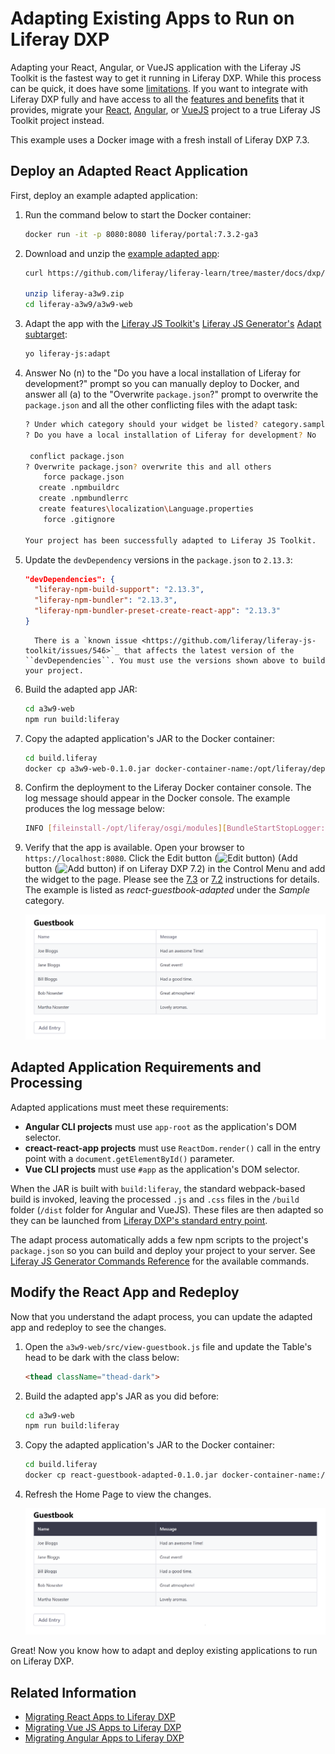 # Adapting Existing Apps to Run on Liferay DXP

Adapting your React, Angular, or VueJS application with the Liferay JS Toolkit is the fastest way to get it running in Liferay DXP. While this process can be quick, it does have some [limitations](../liferay-js-generator.md#adapt-existing-applications). If you want to integrate with Liferay DXP fully and have access to all the [features and benefits](TODO:creating-and-bundling-javascript-widgets-with-javascript-tooling) that it provides, migrate your [React](../../../../developing-a-single-page-application/using-react.md), [Angular](../../../../developing-a-single-page-application/using-angular.md), or [VueJS](../../../../developing-a-single-page-application/using-vuejs.md) project to a true Liferay JS Toolkit project instead.

This example uses a Docker image with a fresh install of Liferay DXP 7.3.

## Deploy an Adapted React Application

First, deploy an example adapted application:

1. Run the command below to start the Docker container:

    ```bash
    docker run -it -p 8080:8080 liferay/portal:7.3.2-ga3
    ```

1. Download and unzip the [example adapted app](https://github.com/liferay/liferay-learn/tree/master/docs/dxp/7.x/en/developing-applications/tooling/other-tools/liferay-js-generator/developer-guide/adapting-apps-for-liferay/liferay-a3w9.zip):
		
    ```bash
    curl https://github.com/liferay/liferay-learn/tree/master/docs/dxp/7.x/en/developing-applications/tooling/other-tools/liferay-js-generator/developer-guide/adapting-apps-for-liferay/liferay-a3w9.zip

    unzip liferay-a3w9.zip
    cd liferay-a3w9/a3w9-web
    ```

1. Adapt the app with the [Liferay JS Toolkit's](https://github.com/liferay/liferay-js-toolkit) [Liferay JS Generator's](./installing-the-liferay-js-generator.md) [Adapt subtarget](../installing-the-liferay-js-generator.md#generator-and-sub-generator-commands):

    ```bash
    yo liferay-js:adapt
    ```

1. Answer No (n) to the "Do you have a local installation of Liferay for development?" prompt so you can manually deploy to Docker, and answer all (a) to the "Overwrite `package.json`?" prompt to overwrite the `package.json` and all the other conflicting files with the adapt task:

    ```bash
    ? Under which category should your widget be listed? category.sample
    ? Do you have a local installation of Liferay for development? No

     conflict package.json
    ? Overwrite package.json? overwrite this and all others
        force package.json
       create .npmbuildrc
       create .npmbundlerrc
       create features\localization\Language.properties
        force .gitignore

    Your project has been successfully adapted to Liferay JS Toolkit.
    ```

1. Update the `devDependency` versions in the `package.json` to `2.13.3`:

    ```json
    "devDependencies": {
      "liferay-npm-build-support": "2.13.3",
      "liferay-npm-bundler": "2.13.3",
      "liferay-npm-bundler-preset-create-react-app": "2.13.3"
    }
    ```

    ```note::
      There is a `known issue <https://github.com/liferay/liferay-js-toolkit/issues/546>`_ that affects the latest version of the ``devDependencies``. You must use the versions shown above to build your project.
    ```

1. Build the adapted app JAR:

    ```bash
    cd a3w9-web
    npm run build:liferay
    ```

1. Copy the adapted application's JAR to the Docker container:

    ```bash
    cd build.liferay
    docker cp a3w9-web-0.1.0.jar docker-container-name:/opt/liferay/deploy
    ```

1. Confirm the deployment to the Liferay Docker container console. The log message should appear in the Docker console. The example produces the log message below:

    ```bash
    INFO [fileinstall-/opt/liferay/osgi/modules][BundleStartStopLogger:39] STARTED react-guestbook-adapted_0.1.0 [1147]
    ```

1. Verify that the app is available. Open your browser to `https://localhost:8080`. Click the Edit button (![Edit button](../../../../../images/icon-edit-pencil.png)) (Add button (![Add button](../../../../../images/icon-add-app.png)) if on Liferay DXP 7.2) in the Control Menu and add the widget to the page. Please see the [7.3](../../../../../site-building/creating-pages/building-and-managing-content-pages/using-widgets-on-a-content-page.md#adding-widgets-on-content-pages) or [7.2](../../../../../site-building/creating-pages/using-widget-pages/adding-widgets-to-a-page.md) instructions for details. The example is listed as *react-guestbook-adapted* under the *Sample* category.

    ![The adapted app runs inside Liferay DXP.](./adapting-apps-for-liferay/images/01.png)

## Adapted Application Requirements and Processing

Adapted applications must meet these requirements: 

* **Angular CLI projects** must use `app-root` as the application's DOM selector.
* **creact-react-app projects** must use `ReactDom.render()` call in the entry point with a `document.getElementById()` parameter.
* **Vue CLI projects** must use `#app` as the application's DOM selector.

When the JAR is built with `build:liferay`, the standard webpack-based build is invoked, leaving the processed `.js` and `.css` files in the `/build` folder (`/dist` folder for Angular and VueJS). These files are then adapted so they can be launched from [Liferay DXP's standard entry point](../reference/js-portlet-extender-configuration-reference.md#main-entry-point).

The adapt process automatically adds a few npm scripts to the project's `package.json` so you can build and deploy your project to your server. See [Liferay JS Generator Commands Reference](../reference/liferay-js-generator-commands-reference.md) for the available commands.

## Modify the React App and Redeploy

Now that you understand the adapt process, you can update the adapted app and redeploy to see the changes.

1. Open the `a3w9-web/src/view-guestbook.js` file and update the Table's head to be dark with the class below:

    ```html
    <thead className="thead-dark">
    ```

1. Build the adapted app's JAR as you did before:

    ```bash
    cd a3w9-web
    npm run build:liferay
    ```

1. Copy the adapted application's JAR to the Docker container:

    ```bash
    cd build.liferay
    docker cp react-guestbook-adapted-0.1.0.jar docker-container-name:/opt/liferay/osgi/modules/
    ```

1. Refresh the Home Page to view the changes.

    ![You can easily change adapted apps.](./adapting-apps-for-liferay/images/02.png)

Great! Now you know how to adapt and deploy existing applications to run on Liferay DXP.

## Related Information

* [Migrating React Apps to Liferay DXP](../../../../developing-a-single-page-application/using-angular.md)
* [Migrating Vue JS Apps to Liferay DXP](../../../../developing-a-single-page-application/using-vuejs.md)
* [Migrating Angular Apps to Liferay DXP](../../../../developing-a-single-page-application/using-angular.md)

